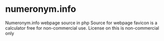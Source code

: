 # numeronym.info
Numeronym.info webpage source in php
Source for webpage
favicon is a calculator free for non-commercial use.
License on this is non-commercial only
